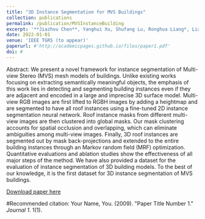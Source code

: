 ```yaml
---
title: "3D Instance Segmentation for MVS Buildings"
collection: publications
permalink: /publication/MVSInstanceBuilding
excerpt: '**Jiazhou Chen**, Yanghui Xu, Shufang Lu, Ronghua Liang*, Liangliang Nan'
date: 2022-01-01
venue: 'IEEE TGRS (to appear)'
paperurl: #'http://academicpages.github.io/files/paper1.pdf'
doi: #
---
```

Abstract: We present a novel framework for instance segmentation of Multi-view Stereo (MVS) mesh models of buildings. Unlike existing works focusing on extracting semantically meaningful objects, the emphasis of this work lies in detecting and segmenting building instances even if they are adjacent and encoded in a large and imprecise 3D surface model. Multi-view RGB images are first lifted to RGBH images by adding a heightmap and are segmented to have all roof instances using a fine-tuned 2D instance segmentation neural network. Roof instance masks from different multi-view images are then clustered into global masks. Our mask clustering accounts for spatial occlusion and overlapping, which can eliminate ambiguities among multi-view images. Finally, 3D roof instances are segmented out by mask back-projections and extended to the entire building instances through an Markov random field (MRF) optimization. Quantitative evaluations and ablation studies show the effectiveness of all major steps of the method. We have also provided a dataset for the evaluation of instance segmentation of 3D building models. To the best of our knowledge, it is the first dataset for 3D instance segmentation of MVS buildings. 

[Download paper here](http://academicpages.github.io/files/paper1.pdf)

#Recommended citation: Your Name, You. (2009). "Paper Title Number 1." <i>Journal 1</i>. 1(1).
